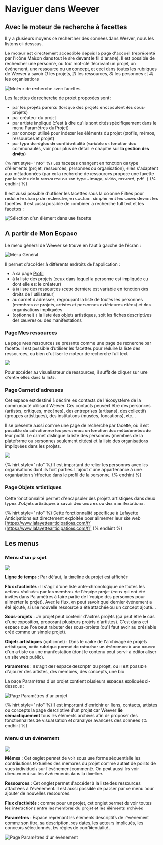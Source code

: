 # Naviguer dans Weever

## Avec le moteur de recherche à facettes

Il y a plusieurs moyens de rechercher des données dans Weever, nous les listons ci-dessous.

Le moteur est directement accessible depuis la page d'accueil \(représenté par l'icône Maison dans tout le site devant le fil d'ariane\). Il est possible de rechercher une personne, ou tout mot-clé décrivant un projet, un événement, une ressource ou un concept, et ceci dans toutes les rubriques de Weever à savoir _1\)_ les projets, _2\)_ les ressources, _3\)_ les personnes et _4\)_ les organisations

![Moteur de recherche avec facettes](../.gitbook/assets/image%20%2836%29.png)

Les facettes de recherche de projet proposées sont : 

* par les projets parents \(lorsque des projets encapsulent des sous-projets\)
* par créateur du projet
* par artiste impliqué \(c'est à dire qu'ils sont cités spécifiquement dans le menu Paramètres du Projet\)
* par concept utilisé pour indexer les éléments du projet \(profils, mémos, ressources et projet\)
* par type de règles de confidentialité \(variable en fonction des communautés, voir pour plus de détail le chapitre sur **la gestion des droits**\)

{% hint style="info" %}
Les facettes changent en fonction du type d'éléments \(projet, ressources, personnes ou organisation\), elles s'adaptent aux métadonnées \(par ex la recherche de ressources propose une facette par le poids de la ressource ou son type - image, vidéo, msword, pdf...\)
{% endhint %}

Il est aussi possible d'utiliser les facettes sous la colonne Filtres pour réduire le champ de recherche, en cochant simplement les cases devant les facettes. Il est aussi possible de combiner la recherche full text et les facettes : 

![S&#xE9;lection d&apos;un &#xE9;l&#xE9;ment dans une facette](../.gitbook/assets/image%20%2815%29.png)

## A partir de Mon Espace

Le menu général de Weever se trouve en haut à gauche de l'écran : 

![Menu G&#xE9;n&#xE9;ral](../.gitbook/assets/image%20%2823%29.png)

Il permet d'accéder à différents endroits de l'application : 

* à sa page [Profil](https://mnemotix.gitbook.io/weever/premiers-pas/premiers-pas-dans-weever#page-mon-profil)
* à la liste des projets \(ceux dans lequel la personne est impliquée ou dont elle est le créateur\)
* à la liste des ressources \(cette dernière est variable en fonction des droits de l'utilisateur\)
* au carnet d'adresses, regroupant la liste de toutes les personnes \(membres de projets, artistes et personnes extérieures citées\) et des organisations impliquées
* \(optionnel\) à la liste des objets artistiques, soit les fiches descriptives des œuvres ou des manifestations

### Page Mes ressources

La page Mes ressources se présente comme une page de recherche par facette. Il est possible d'utiliser les facettes pour réduire la liste des ressources, ou bien d'utiliser le moteur de recherche full text.

![](../.gitbook/assets/image%20%2814%29.png)

Pour accéder au visualisateur de ressources, il suffit de cliquer sur une d'entre elles dans la liste.

### Page Carnet d'adresses

Cet espace est destiné à décrire les contacts de l'écosystème de la communauté utilisant Weever. Ces contacts peuvent être des personnes \(artistes, critiques, mécènes\), des entreprises \(artisans\), des collectifs \(groupes artistiques\), des institutions \(musées, fondations\), etc…

Il se présente aussi comme une page de recherche par facette, où il est possible de sélectionner les personnes en fonction des métadonnées de leur profil. Le carnet distingue la liste des personnes \(membres de la plateforme ou personnes seulement citées\) et la liste des organisations impliquées dans les projets.

![](../.gitbook/assets/image%20%2812%29.png)

{% hint style="info" %}
Il est important de relier les personnes avec les organisations dont ils font parties. L'ajout d'une appartenance à une organisation s'effectue dans le profil de la personne.
{% endhint %}

### Page Objets artistiques

Cette fonctionnalité permet d'encapsuler des projets artistiques dans deux types d'objets artistiques à savoir des œuvres ou des manifestations.

{% hint style="info" %}
Cette fonctionnalité spécifique à Lafayette Anticipations est directement exploitée pour alimenter leur site web [https://www.lafayetteanticipations.com/fr](https://www.lafayetteanticipations.com/fr)
{% endhint %}

## Les menus

### Menu d'un projet

![](../.gitbook/assets/image%20%289%29.png)

**Ligne de temps** :  Par défaut, la timeline du projet est affichée

**Flux d'activités** : Il s'agit d'une liste ante-chronologique de toutes les actions réalisées par les membres de l'équipe projet \(ceux qui ont été invités dans Paramètres à faire partie de l'équipe des personnes pour alimenter le projet\). Avec le flux, on peut savoir quel dernier événement a été ajouté, si une nouvelle ressource a été attachée ou un concept ajouté...

**Sous-projets** : Un projet peut contenir d'autres projets \(ça peut être le cas d'une exposition, proposant plusieurs projets d'artistes\). C'est dans cet espace que l'on peut rajouter des sous-projets \(qu'il faut avoir au préalable créé comme un simple projet\).

**Objets artistiques** \(optionnel\) :  Dans le cadre de l'archivage de projets artistiques, cette rubrique permet de rattacher un événement à une oeuvre d'un artiste ou une manifestation \(dont le contenu peut servir à éditorialiser un site web public\).

**Paramètres** : Il s'agit de l'espace descriptif du projet, où il est possible d'ajouter des artistes, des membres, des concepts, une bio

La page Paramètres d'un projet contient plusieurs espaces expliqués ci-dessous : 

![Page Param&#xE8;tres d&apos;un projet](../.gitbook/assets/image%20%2813%29.png)

{% hint style="info" %}
Il est important d'enrichir en liens, contacts, artistes ou concepts la page descriptive d'un projet car Weever **lie sémantiquement** tous les éléments archivés afin de proposer des fonctionnalités de visualisation et d'analyse avancées des données
{% endhint %}

### Menu d'un événement

![](../.gitbook/assets/image%20%2838%29.png)

**Mémos** : Cet onglet permet de voir sous une forme séquentielle les contributions textuelles des membres du projet comme autant de points de vues individuels sur l'événement commenté. On peut aussi les voir directement sur les événements dans la timeline.

**Ressources** : Cet onglet permet d'accéder à la liste des ressources attachées à l'événement. Il est aussi possible de passer par ce menu pour ajouter de nouvelles ressources.

**Flux d'activités** : comme pour un projet, cet onglet permet de voir toutes les interactions entre les membres du projet et les éléments archivés

**Paramètres** : Espace reprenant les éléments descriptifs de l'événement comme son titre, sa description, ses dates, les acteurs impliqués, les concepts sélectionnés, les règles de confidentialité...

![Page Param&#xE8;tres d&apos;un &#xE9;v&#xE9;nement](../.gitbook/assets/image%20%2821%29.png)



